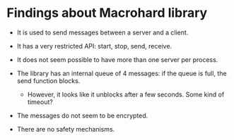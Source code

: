 # Findings about Macrohard library

- It is used to send messages between a server and a client.
- It has a very restricted API: start, stop, send, receive.
- It does not seem possible to have more than one server per process.
- The library has an internal queue of 4 messages: if the queue is full, the send function blocks.
    - However, it looks like it unblocks after a few seconds. Some kind of timeout?

- The messages do not seem to be encrypted.
- There are no safety mechanisms.